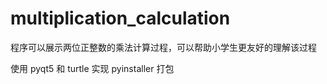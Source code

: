 # multiplication_calculation
程序可以展示两位正整数的乘法计算过程，可以帮助小学生更友好的理解该过程

使用 pyqt5 和 turtle 实现
pyinstaller 打包
